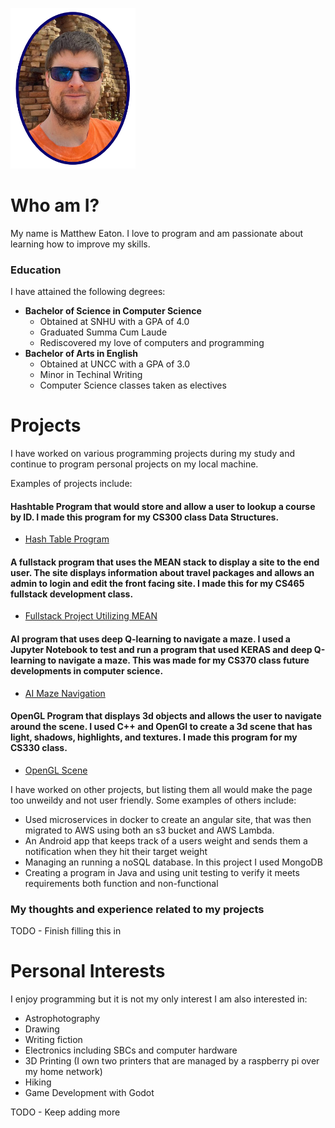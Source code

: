 
<img src="assets/headshot.png" width="200"></img>

# Who am I?
My name is Matthew Eaton. I love to program and am passionate about learning how to improve my skills.

### Education
I have attained the following degrees:

- **Bachelor of Science in Computer Science**
    - Obtained at SNHU with a GPA of 4.0
    - Graduated Summa Cum Laude
    - Rediscovered my love of computers and programming
- **Bachelor of Arts in English**
    - Obtained at UNCC with a GPA of 3.0
    - Minor in Techinal Writing
    - Computer Science classes taken as electives

# Projects
I have worked on various programming projects during my study and continue to program personal projects on my local machine.

Examples of projects include:

#### Hashtable Program that would store and allow a user to lookup a course by ID. I made this program for my CS300 class Data Structures.
- [Hash Table Program](https://github.com/matt200346/cs300)

#### A fullstack program that uses the MEAN stack to display a site to the end user. The site displays information about travel packages and allows an admin to login and edit the front facing site. I made this for my CS465 fullstack development class.
- [Fullstack Project Utilizing MEAN](https://github.com/matt200346/cs465-fullstack)

#### AI program that uses deep Q-learning to navigate a maze. I used a Jupyter Notebook to test and run a program that used KERAS and deep Q-learning to navigate a maze. This was made for my CS370 class future developments in computer science.
- [AI Maze Navigation](https://github.com/matt200346/cs370)

#### OpenGL Program that displays 3d objects and allows the user to navigate around the scene. I used C++ and OpenGl to create a 3d scene that has light, shadows, highlights, and textures. I made this program for my CS330 class.
- [OpenGL Scene](https://github.com/matt200346/cs-330)

I have worked on other projects, but listing them all would make the page too unweildy and not user friendly. Some examples of others include:
- Used microservices in docker to create an angular site, that was then migrated to AWS using both an s3 bucket and AWS Lambda.
- An Android app that keeps track of a users weight and sends them a notification when they hit their target weight
- Managing an running a noSQL database. In this project I used MongoDB
- Creating a program in Java and using unit testing to verify it meets requirements both function and non-functional

### My thoughts and experience related to my projects
TODO - Finish filling this in


# Personal Interests
I enjoy programming but it is not my only interest I am also interested in:
- Astrophotography
- Drawing
- Writing fiction
- Electronics including SBCs and computer hardware
- 3D Printing (I own two printers that are managed by a raspberry pi over my home network)
- Hiking
- Game Development with Godot

TODO -  Keep adding more

